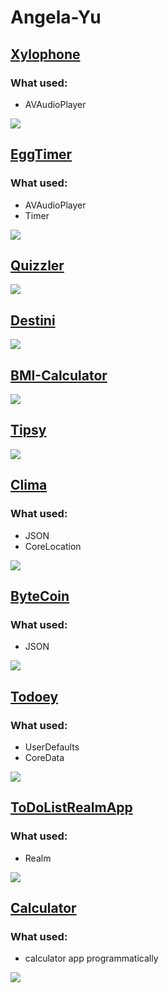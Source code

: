 # Angela-Yu

## [Xylophone](https://github.com/DariiaV/Angela-Yu/tree/main/Xylophone-iOS13-master)
### What used:
- AVAudioPlayer

![](Xylophone-iOS13-master/Xylophone.gif)

## [EggTimer](https://github.com/DariiaV/Angela-Yu/tree/main/EggTimer-iOS13-master)
### What used:
- AVAudioPlayer
- Timer

![](EggTimer-iOS13-master/EggTimer.gif)

## [Quizzler](https://github.com/DariiaV/Angela-Yu/tree/main/Quizzler-iOS13-master)
![](Quizzler-iOS13-master/Quizzler.gif)

## [Destini](https://github.com/DariiaV/Angela-Yu/tree/main/Destini-iOS13-master)
![](Destini-iOS13-master/Destini.gif)

## [BMI-Calculator](https://github.com/DariiaV/Angela-Yu/tree/main/BMI-Calculator-iOS13-master)
![](BMI-Calculator-iOS13-master/BMI%20Calculator.gif)

## [Tipsy](https://github.com/DariiaV/Angela-Yu/tree/main/Tipsy-iOS13-master)
![](Tipsy-iOS13-master/Tipsy.gif)

## [Clima](https://github.com/DariiaV/Angela-Yu/tree/main/Clima-iOS13-master)
### What used:
- JSON
- CoreLocation

![](Clima-iOS13-master/Clima.gif)

## [ByteCoin](https://github.com/DariiaV/Angela-Yu/tree/main/ByteCoin-iOS13-master)
### What used:
- JSON

![](ByteCoin-iOS13-master/ByteCoin.gif)

## [Todoey](https://github.com/DariiaV/Angela-Yu/tree/main/Todoey)
### What used:
- UserDefaults
- CoreData

![](Todoey/Todoey.gif)

## [ToDoListRealmApp](https://github.com/DariiaV/Angela-Yu/tree/main/ToDoListRealmApp)
### What used:
- Realm

![](ToDoListRealmApp/ToDoList.gif)

## [Calculator](https://github.com/DariiaV/Angela-Yu/tree/main/Calculator-Advanced-Swift-iOS13-master)
### What used:
- calculator app programmatically

![](Calculator-Advanced-Swift-iOS13-master/calculator.gif)
